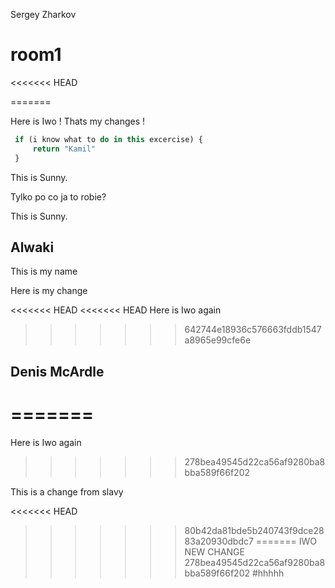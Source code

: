 Sergey Zharkov

# room1
<<<<<<< HEAD

=======

Here is Iwo ! Thats my changes !

```javascript
 if (i know what to do in this excercise) {
     return "Kamil"
 }
```

This is Sunny.

Tylko po co ja to robie?

This is Sunny.

## Alwaki

This is my name

Here is my change

<<<<<<< HEAD
<<<<<<< HEAD
Here is Iwo again
>>>>>>> 642744e18936c576663fddb1547a8965e99cfe6e







## Denis McArdle
=======
=======
Here is Iwo again
>>>>>>> 278bea49545d22ca56af9280ba8bba589f66f202

This is a change from slavy

<<<<<<< HEAD
>>>>>>> 80b42da81bde5b240743f9dce2883a20930dbdc7
=======
IWO NEW CHANGE
>>>>>>> 278bea49545d22ca56af9280ba8bba589f66f202
#hhhhh